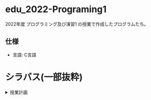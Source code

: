 # edu_2022-Programing1
2022年度 プログラミング及び演習1 の授業で作成したプログラムたち。  

## 仕様
- 言語: C言語

# シラバス(一部抜粋)
<details>
    <summary>授業計画</summary>

1. イントロダクション
プログラミングとは，エディタの使い方，例題プログラム作成
予習.PC操作に慣れる（2時間）、復習.操作を復習する，課題を実施する（3時間）

2. プログラムとコンピュータの基礎
OSコマンド，プログラムの構造，文字出力
予習.前回見直し，今回の資料確認（2時間）、復習.演習内容確認，課題実施（3時間）

3. データ型と演算
データ型と変数，文字入力，四則演算
予習.前回見直し，今回の資料確認（2時間）、復習.演習内容確認，課題実施（3時間）

4. 変数と書式
変数の型変換，書式，アルゴリズムとは
予習.前回見直し，今回の資料確認（2時間）、復習.演習内容確認，課題実施（3時間）

5. 制御構文（１）
if文を使った条件分岐
予習.前回見直し，今回の資料確認（2時間）、復習.演習内容確認，課題実施（3時間）

6. 繰り返し構文（１）
for文を使った繰り返しの基本構造
予習.前回見直し，今回の資料確認（2時間）、復習.演習内容確認，課題実施（3時間）

7. 復習（１）
演習による制御構文・繰り返し構文の復習
予習.これまでの資料・プログラムの見直し（3時間）、復習.できなかった演習課題に再度取り組む（2時間）

8. 繰り返し構文（２）
while文などを使った繰り返し，二重ループ
予習.前々回見直し，今回の資料確認（2時間）、復習.演習内容確認，課題実施（3時間）

9. 制御構文（２）と配列
switch文を使った条件分岐，配列の構造・定義・使い方
予習.前回見直し，今回の資料確認（2時間）、復習.演習内容確認，課題実施（3時間）

10. 復習（２）
演習による構文・配列の復習
予習.これまでの資料・プログラムの見直し（3時間）、復習.できなかった演習課題に再度取り組む（2時間）

11. 文字列と多次元配列
文字列，２次元配列の構造・定義・使い方
予習.前々回見直し，今回の資料確認（2時間）、復習.演習内容確認，課題実施（3時間）

12. 関数
関数の定義，組み込み関数の使い方，引数
予習.前回見直し，今回の資料確認（2時間）、復習.演習内容確認，課題実施（3時間）

13. 関数の応用とマクロ
自作関数の作り方・使い方，マクロの使い方
予習.前回見直し，今回の資料確認（2時間）、復習.演習内容確認，課題実施（3時間）

14. 総復習
演習による全体の総復習と補足事項の説明
予習.すべての資料・プログラムの見直し（3時間）、復習.できなかった演習課題に再度取り組む（2時間）

15. 最終課題報告会
受講内容を用いたオリジナルプログラム作成・発表・講評
予習.最終課題プログラムの作成（4時間）、復習.最終課題の振り返り（1時間）  
</details>